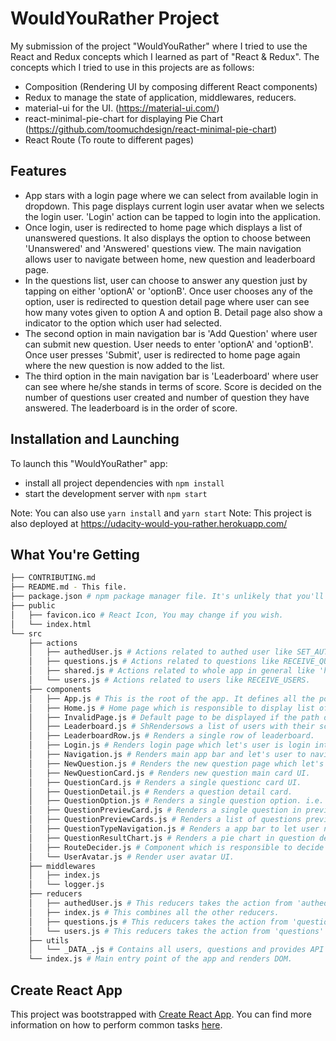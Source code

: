 # WouldYouRather Project

My submission of the project "WouldYouRather" where I tried to use the React and Redux concepts which I learned as part of "React & Redux".
The concepts which I tried to use in this projects are as follows:
* Composition (Rendering UI by composing different React components)
* Redux to manage the state of application, middlewares, reducers.
* material-ui for the UI. (https://material-ui.com/)
* react-minimal-pie-chart for displaying Pie Chart (https://github.com/toomuchdesign/react-minimal-pie-chart)
* React Route (To route to different pages)

## Features
* App stars with a login page where we can select from available login in dropdown. This page displays current login user avatar when we selects the login user. 'Login' action can be tapped to login into the application.
* Once login, user is redirected to home page which displays a list of unanswered questions. It also displays the option to choose between 'Unanswered' and 'Answered' questions view. The main navigation allows user to navigate between home, new question and leaderboard page.
* In the questions list, user can choose to answer any question just by tapping on either 'optionA' or 'optionB'. Once user chooses any of the option, user is redirected to question detail page where user can see how many votes given to option A and option B. Detail page also show a indicator to the option which user had selected.
* The second option in main navigation bar is 'Add Question' where user can submit new question. User needs to enter 'optionA' and 'optionB'. Once user presses 'Submit', user is redirected to home page again where the new question is now added to the list.
* The third option in the main navigation bar is 'Leaderboard' where user can see where he/she stands in terms of score. Score is decided on the number of questions user created and number of question they have answered. The leaderboard is in the order of score.

## Installation and Launching
To launch this "WouldYouRather" app:
* install all project dependencies with `npm install`
* start the development server with `npm start`

Note: You can also use `yarn install` and `yarn start`
Note: This project is also deployed at https://udacity-would-you-rather.herokuapp.com/

## What You're Getting
```bash
├── CONTRIBUTING.md
├── README.md - This file.
├── package.json # npm package manager file. It's unlikely that you'll need to modify this.
├── public
│   ├── favicon.ico # React Icon, You may change if you wish.
│   └── index.html
└── src
    ├── actions
    │   ├── authedUser.js # Actions related to authed user like SET_AUTHED_USER and UNSET_AUTHED_USER.
    │   ├── questions.js # Actions related to questions like RECEIVE_QUESTIONS, ADD_QUESTION and SAVE_QUESTION_ANSWER.
    │   ├── shared.js # Actions related to whole app in general like 'handleInitialData'.
    │   └── users.js # Actions related to users like RECEIVE_USERS.
    ├── components
    │   ├── App.js # This is the root of the app. It defines all the possible path of the app.
    │   ├── Home.js # Home page which is responsible to display list of 'Unanswered' and 'Answered' questions for the authed user.
    │   ├── InvalidPage.js # Default page to be displayed if the path doesn't match with any supported path.
    │   ├── Leaderboard.js # ShRendersows a list of users with their score.
    │   ├── LeaderboardRow.js # Renders a single row of leaderboard.
    │   ├── Login.js # Renders login page which let's user is login into the app.
    │   ├── Navigation.js # Renders main app bar and let's user to navigate between different sections of the app.
    │   ├── NewQuestion.js # Renders the new question page which let's user to create new poll.
    │   ├── NewQuestionCard.js # Renders new question main card UI.
    │   ├── QuestionCard.js # Renders a single questionc card UI.
    │   ├── QuestionDetail.js # Renders a question detail card.
    │   ├── QuestionOption.js # Renders a single question option. i.e. either optionA or optionB.
    │   ├── QuestionPreviewCard.js # Renders a single question in preview mode. In preview mode, we don't display the second option.
    │   ├── QuestionPreviewCards.js # Renders a list of questions preview. It could be the list of 'Unanswered' or 'Answered'.
    │   ├── QuestionTypeNavigation.js # Renders a app bar to let user navigate between 'Unanswered' and 'Answered' questions.
    │   ├── QuestionResultChart.js # Renders a pie chart in question detail page.
    │   ├── RouteDecider.js # Component which is responsible to decide whether to redirect user to 'Login' page or 'Home' page.
    │   └── UserAvatar.js # Render user avatar UI.
    ├── middlewares
    │   ├── index.js
    │   └── logger.js
    ├── reducers
    │   ├── authedUser.js # This reducers takes the action from 'authedUser' and 'questions' and updates the state.
    │   ├── index.js # This combines all the other reducers.
    │   ├── questions.js # This reducers takes the action from 'questions' and updates the state.
    │   └── users.js # This reducers takes the action from 'questions' & 'users' and updates the state.
    ├── utils
    │   └── _DATA_.js # Contains all users, questions and provides API to fetch initial data, add new question and save question answer.
    └── index.js # Main entry point of the app and renders DOM.
```
## Create React App
This project was bootstrapped with [Create React App](https://github.com/facebookincubator/create-react-app). You can find more information on how to perform common tasks [here](https://github.com/facebookincubator/create-react-app/blob/master/packages/react-scripts/template/README.md).